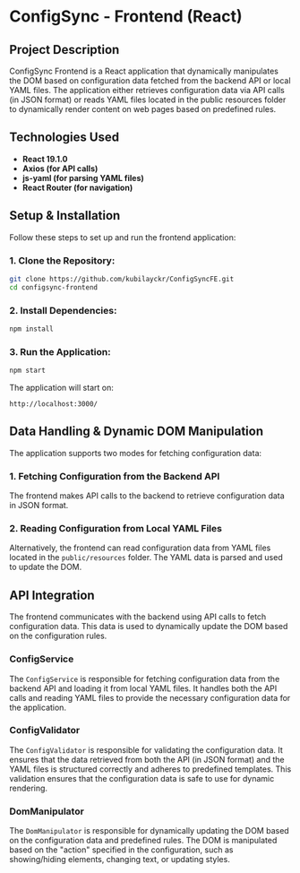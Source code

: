# ConfigSync - Frontend (React)

## Project Description
ConfigSync Frontend is a React application that dynamically manipulates the DOM based on configuration data fetched from the backend API or local YAML files. The application either retrieves configuration data via API calls (in JSON format) or reads YAML files located in the public resources folder to dynamically render content on web pages based on predefined rules.

## Technologies Used
- **React 19.1.0**
- **Axios (for API calls)**
- **js-yaml (for parsing YAML files)**
- **React Router (for navigation)**

## Setup & Installation
Follow these steps to set up and run the frontend application:

### 1. Clone the Repository:
```sh
git clone https://github.com/kubilayckr/ConfigSyncFE.git
cd configsync-frontend
```

### 2. Install Dependencies:
```sh
npm install
```

### 3. Run the Application:
```sh
npm start
```

The application will start on:
```
http://localhost:3000/
```

## Data Handling & Dynamic DOM Manipulation

The application supports two modes for fetching configuration data:

### 1. **Fetching Configuration from the Backend API**  
The frontend makes API calls to the backend to retrieve configuration data in JSON format.

### 2. **Reading Configuration from Local YAML Files**  
Alternatively, the frontend can read configuration data from YAML files located in the `public/resources` folder. The YAML data is parsed and used to update the DOM.

## API Integration
The frontend communicates with the backend using API calls to fetch configuration data. This data is used to dynamically update the DOM based on the configuration rules.

### ConfigService

The `ConfigService` is responsible for fetching configuration data from the backend API and loading it from local YAML files. It handles both the API calls and reading YAML files to provide the necessary configuration data for the application.

### ConfigValidator

The `ConfigValidator` is responsible for validating the configuration data. It ensures that the data retrieved from both the API (in JSON format) and the YAML files is structured correctly and adheres to predefined templates. This validation ensures that the configuration data is safe to use for dynamic rendering.

### DomManipulator

The `DomManipulator` is responsible for dynamically updating the DOM based on the configuration data and predefined rules. The DOM is manipulated based on the "action" specified in the configuration, such as showing/hiding elements, changing text, or updating styles.

